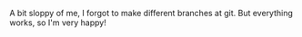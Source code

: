 A bit sloppy of me, I forgot to make different branches at git.
But everything works, so I'm very happy!
